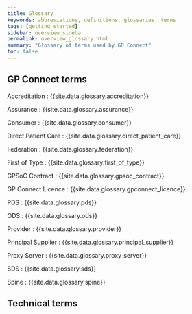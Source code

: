 ```yaml
---
title: Glossary
keywords: abbreviations, definitions, glossaries, terms
tags: [getting_started]
sidebar: overview_sidebar
permalink: overview_glossary.html
summary: "Glossary of terms used by GP Connect"
toc: false
---
```


## GP Connect terms

Accreditation
: {{site.data.glossary.accreditation}}

Assurance
: {{site.data.glossary.assurance}}

Consumer
: {{site.data.glossary.consumer}}

Direct Patient Care
: {{site.data.glossary.direct_patient_care}}

Federation
: {{site.data.glossary.federation}}

First of Type
: {{site.data.glossary.first_of_type}}

GPSoC Contract
: {{site.data.glossary.gpsoc_contract}}

GP Connect Licence
: {{site.data.glossary.gpconnect_licence}}

PDS
: {{site.data.glossary.pds}}

ODS
: {{site.data.glossary.ods}}

Provider
: {{site.data.glossary.provider}}

Principal Supplier
: {{site.data.glossary.principal_supplier}}

Proxy Server
: {{site.data.glossary.proxy_server}}

SDS
: {{site.data.glossary.sds}}

Spine
: {{site.data.glossary.spine}}

## Technical terms

